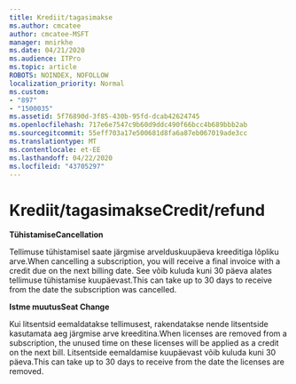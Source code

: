 ```yaml
---
title: Krediit/tagasimakse
ms.author: cmcatee
author: cmcatee-MSFT
manager: mnirkhe
ms.date: 04/21/2020
ms.audience: ITPro
ms.topic: article
ROBOTS: NOINDEX, NOFOLLOW
localization_priority: Normal
ms.custom:
- "897"
- "1500035"
ms.assetid: 5f76890d-3f85-430b-95fd-dcab42624745
ms.openlocfilehash: 717e6e7547c9b60d9ddc490f66bcc4b689bbb2ab
ms.sourcegitcommit: 55eff703a17e500681d8fa6a87eb067019ade3cc
ms.translationtype: MT
ms.contentlocale: et-EE
ms.lasthandoff: 04/22/2020
ms.locfileid: "43705297"
---
```

# <a name="creditrefund"></a><span data-ttu-id="48512-102">Krediit/tagasimakse</span><span class="sxs-lookup"><span data-stu-id="48512-102">Credit/refund</span></span>

<span data-ttu-id="48512-103">**Tühistamise**</span><span class="sxs-lookup"><span data-stu-id="48512-103">**Cancellation**</span></span>
  
<span data-ttu-id="48512-104">Tellimuse tühistamisel saate järgmise arvelduskuupäeva kreeditiga lõpliku arve.</span><span class="sxs-lookup"><span data-stu-id="48512-104">When cancelling a subscription, you will receive a final invoice with a credit due on the next billing date.</span></span> <span data-ttu-id="48512-105">See võib kuluda kuni 30 päeva alates tellimuse tühistamise kuupäevast.</span><span class="sxs-lookup"><span data-stu-id="48512-105">This can take up to 30 days to receive from the date the subscription was cancelled.</span></span>
  
<span data-ttu-id="48512-106">**Istme muutus**</span><span class="sxs-lookup"><span data-stu-id="48512-106">**Seat Change**</span></span>
  
<span data-ttu-id="48512-107">Kui litsentsid eemaldatakse tellimusest, rakendatakse nende litsentside kasutamata aeg järgmise arve kreeditina.</span><span class="sxs-lookup"><span data-stu-id="48512-107">When licenses are removed from a subscription, the unused time on these licenses will be applied as a credit on the next bill.</span></span> <span data-ttu-id="48512-108">Litsentside eemaldamise kuupäevast võib kuluda kuni 30 päeva.</span><span class="sxs-lookup"><span data-stu-id="48512-108">This can take up to 30 days to receive from the date the licenses are removed.</span></span>